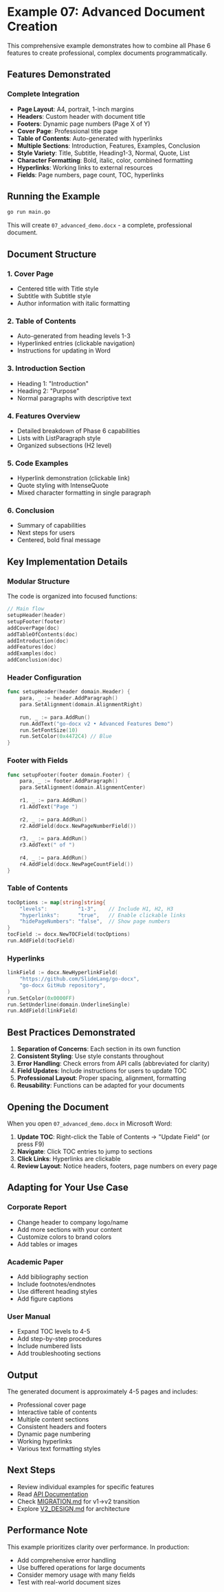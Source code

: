 # Example 07: Advanced Document Creation

This comprehensive example demonstrates how to combine all Phase 6 features to create professional, complex documents programmatically.

## Features Demonstrated

### Complete Integration
- **Page Layout**: A4, portrait, 1-inch margins
- **Headers**: Custom header with document title
- **Footers**: Dynamic page numbers (Page X of Y)
- **Cover Page**: Professional title page
- **Table of Contents**: Auto-generated with hyperlinks
- **Multiple Sections**: Introduction, Features, Examples, Conclusion
- **Style Variety**: Title, Subtitle, Heading1-3, Normal, Quote, List
- **Character Formatting**: Bold, italic, color, combined formatting
- **Hyperlinks**: Working links to external resources
- **Fields**: Page numbers, page count, TOC, hyperlinks

## Running the Example

```bash
go run main.go
```

This will create `07_advanced_demo.docx` - a complete, professional document.

## Document Structure

### 1. Cover Page
- Centered title with Title style
- Subtitle with Subtitle style
- Author information with italic formatting

### 2. Table of Contents
- Auto-generated from heading levels 1-3
- Hyperlinked entries (clickable navigation)
- Instructions for updating in Word

### 3. Introduction Section
- Heading 1: "Introduction"
- Heading 2: "Purpose"
- Normal paragraphs with descriptive text

### 4. Features Overview
- Detailed breakdown of Phase 6 capabilities
- Lists with ListParagraph style
- Organized subsections (H2 level)

### 5. Code Examples
- Hyperlink demonstration (clickable link)
- Quote styling with IntenseQuote
- Mixed character formatting in single paragraph

### 6. Conclusion
- Summary of capabilities
- Next steps for users
- Centered, bold final message

## Key Implementation Details

### Modular Structure

The code is organized into focused functions:

```go
// Main flow
setupHeader(header)
setupFooter(footer)
addCoverPage(doc)
addTableOfContents(doc)
addIntroduction(doc)
addFeatures(doc)
addExamples(doc)
addConclusion(doc)
```

### Header Configuration

```go
func setupHeader(header domain.Header) {
    para, _ := header.AddParagraph()
    para.SetAlignment(domain.AlignmentRight)
    
    run, _ := para.AddRun()
    run.AddText("go-docx v2 • Advanced Features Demo")
    run.SetFontSize(10)
    run.SetColor(0x4472C4) // Blue
}
```

### Footer with Fields

```go
func setupFooter(footer domain.Footer) {
    para, _ := footer.AddParagraph()
    para.SetAlignment(domain.AlignmentCenter)
    
    r1, _ := para.AddRun()
    r1.AddText("Page ")
    
    r2, _ := para.AddRun()
    r2.AddField(docx.NewPageNumberField())
    
    r3, _ := para.AddRun()
    r3.AddText(" of ")
    
    r4, _ := para.AddRun()
    r4.AddField(docx.NewPageCountField())
}
```

### Table of Contents

```go
tocOptions := map[string]string{
    "levels":          "1-3",    // Include H1, H2, H3
    "hyperlinks":      "true",   // Enable clickable links
    "hidePageNumbers": "false",  // Show page numbers
}
tocField := docx.NewTOCField(tocOptions)
run.AddField(tocField)
```

### Hyperlinks

```go
linkField := docx.NewHyperlinkField(
    "https://github.com/SlideLang/go-docx",
    "go-docx GitHub repository",
)
run.SetColor(0x0000FF)
run.SetUnderline(domain.UnderlineSingle)
run.AddField(linkField)
```

## Best Practices Demonstrated

1. **Separation of Concerns**: Each section in its own function
2. **Consistent Styling**: Use style constants throughout
3. **Error Handling**: Check errors from API calls (abbreviated for clarity)
4. **Field Updates**: Include instructions for users to update TOC
5. **Professional Layout**: Proper spacing, alignment, formatting
6. **Reusability**: Functions can be adapted for your documents

## Opening the Document

When you open `07_advanced_demo.docx` in Microsoft Word:

1. **Update TOC**: Right-click the Table of Contents → "Update Field" (or press F9)
2. **Navigate**: Click TOC entries to jump to sections
3. **Click Links**: Hyperlinks are clickable
4. **Review Layout**: Notice headers, footers, page numbers on every page

## Adapting for Your Use Case

### Corporate Report
- Change header to company logo/name
- Add more sections with your content
- Customize colors to brand colors
- Add tables or images

### Academic Paper
- Add bibliography section
- Include footnotes/endnotes
- Use different heading styles
- Add figure captions

### User Manual
- Expand TOC levels to 4-5
- Add step-by-step procedures
- Include numbered lists
- Add troubleshooting sections

## Output

The generated document is approximately 4-5 pages and includes:
- Professional cover page
- Interactive table of contents
- Multiple content sections
- Consistent headers and footers
- Dynamic page numbering
- Working hyperlinks
- Various text formatting styles

## Next Steps

- Review individual examples for specific features
- Read [API Documentation](../../../docs/API_DOCUMENTATION.md)
- Check [MIGRATION.md](../../../MIGRATION.md) for v1→v2 transition
- Explore [V2_DESIGN.md](../../../docs/V2_DESIGN.md) for architecture

## Performance Note

This example prioritizes clarity over performance. In production:
- Add comprehensive error handling
- Use buffered operations for large documents
- Consider memory usage with many fields
- Test with real-world document sizes
